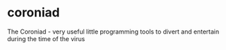# coroniad
The Coroniad - very useful little programming tools to divert and entertain during the time of the virus
